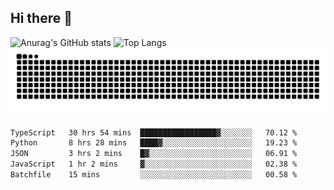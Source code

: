 ## Hi there 👋
![Anurag's GitHub stats](https://github-readme-stats.vercel.app/api?username=CNCoreSteb)
![Top Langs](https://github-readme-stats.vercel.app/api/top-langs/?username=CNCoreSteb)
<picture>
  <source media="(prefers-color-scheme: dark)" srcset="https://raw.githubusercontent.com/CNCoreSteb/CNCoreSteb/output/github-contribution-grid-snake-dark.svg">
  <source media="(prefers-color-scheme: light)" srcset="https://raw.githubusercontent.com/CNCoreSteb/CNCoreSteb/output/github-contribution-grid-snake.svg">
  <img alt="github contribution grid snake animation" src="https://raw.githubusercontent.com/CNCoreSteb/CNCoreSteb/output/github-contribution-grid-snake.svg">
</picture>

<!--START_SECTION:waka-->

```txt
TypeScript   30 hrs 54 mins  █████████████████▓░░░░░░░   70.12 %
Python       8 hrs 28 mins   ████▓░░░░░░░░░░░░░░░░░░░░   19.23 %
JSON         3 hrs 2 mins    █▓░░░░░░░░░░░░░░░░░░░░░░░   06.91 %
JavaScript   1 hr 2 mins     ▓░░░░░░░░░░░░░░░░░░░░░░░░   02.38 %
Batchfile    15 mins         ░░░░░░░░░░░░░░░░░░░░░░░░░   00.58 %
```

<!--END_SECTION:waka-->


<!--
**CNCoreSteb/CNCoreSteb** is a ✨ _special_ ✨ repository because its `README.md` (this file) appears on your GitHub profile.

Here are some ideas to get you started:

- 🔭 I’m currently working on ...
- 🌱 I’m currently learning ...
- 👯 I’m looking to collaborate on ...
- 🤔 I’m looking for help with ...
- 💬 Ask me about ...
- 📫 How to reach me: ...
- 😄 Pronouns: ...
- ⚡ Fun fact: ...
-->
